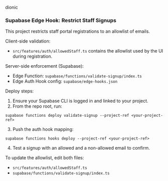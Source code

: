 dionic

### Supabase Edge Hook: Restrict Staff Signups

This project restricts staff portal registrations to an allowlist of emails.

Client-side validation:
- `src/features/auth/allowedStaff.ts` contains the allowlist used by the UI during registration.

Server-side enforcement (Supabase):
- Edge Function: `supabase/functions/validate-signup/index.ts`
- Edge Auth Hook config: `supabase/edge-hooks.json`

Deploy steps:
1. Ensure your Supabase CLI is logged in and linked to your project.
2. From the repo root, run:
```
supabase functions deploy validate-signup --project-ref <your-project-ref>
```
3. Push the auth hook mapping:
```
supabase functions hooks deploy --project-ref <your-project-ref>
```
4. Test a signup with an allowed and a non-allowed email to confirm.

To update the allowlist, edit both files:
- `src/features/auth/allowedStaff.ts`
- `supabase/functions/validate-signup/index.ts`
